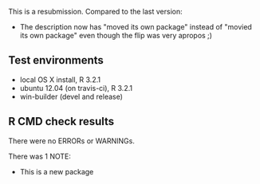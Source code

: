 This is a resubmission. Compared to the last version:

* The description now has "moved its own package" instead of 
  "movied its own package" even though the flip was very apropos ;)


## Test environments
* local OS X install, R 3.2.1
* ubuntu 12.04 (on travis-ci), R 3.2.1
* win-builder (devel and release)

## R CMD check results
There were no ERRORs or WARNINGs. 

There was 1 NOTE:

* This is a new package
